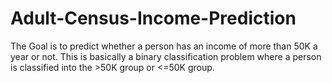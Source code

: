 # Adult-Census-Income-Prediction
 The Goal is to predict whether a person has an income of more than 50K a year or not. This is basically a binary classification problem where a person is classified into the >50K group or &lt;=50K group. 
